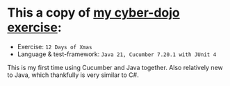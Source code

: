 # This a copy of [my cyber-dojo exercise](https://cyber-dojo.org/kata/edit/2pNnrF):
- Exercise: `12 Days of Xmas`
- Language & test-framework: `Java 21, Cucumber 7.20.1 with JUnit 4`

This is my first time using Cucumber and Java together. Also relatively new to Java, which thankfully is very similar to C#.
